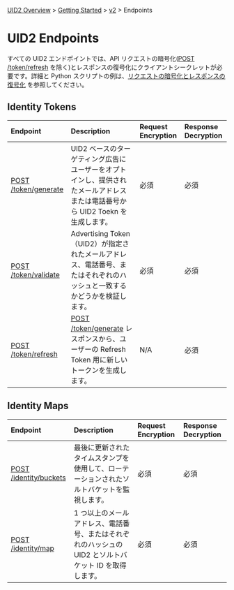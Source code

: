 [UID2 Overview](../../../README-ja.md) > [Getting Started](../../README.md) > [v2](../README.md) > Endpoints

# UID2 Endpoints

すべての UID2 エンドポイントでは、API リクエストの暗号化([POST /token/refresh](./post-token-refresh.md) を除く)とレスポンスの復号化にクライアントシークレットが必要です。詳細と Python スクリプトの例は、[リクエストの暗号化とレスポンスの復号化](../encryption-decryption.md) を参照してください。

## Identity Tokens

| Endpoint                                         | Description                                                                                                                   | Request Encryption | Response Decryption |
| :----------------------------------------------- | :---------------------------------------------------------------------------------------------------------------------------- | :----------------- | :------------------ |
| [POST /token/generate](./post-token-generate.md) | UID2 ベースのターゲティング広告にユーザーをオプトインし、提供されたメールアドレスまたは電話番号から UID2 Toekn を生成します。 | 必須               | 必須                |
| [POST /token/validate](./post-token-validate.md) | Advertising Token（UID2）が指定されたメールアドレス、電話番号、またはそれぞれのハッシュと一致するかどうかを検証します。       | 必須               | 必須                |
| [POST /token/refresh](./post-token-refresh.md)   | [POST /token/generate](./post-token-generate.md) レスポンスから、ユーザーの Refresh Token 用に新しいトークンを生成します。    | N/A                | 必須                |

## Identity Maps

| Endpoint                                             | Description                                                                                            | Request Encryption | Response Decryption |
| :--------------------------------------------------- | :----------------------------------------------------------------------------------------------------- | :----------------- | :------------------ |
| [POST /identity/buckets](./post-identity-buckets.md) | 最後に更新されたタイムスタンプを使用して、ローテーションされたソルトバケットを監視します。             | 必須               | 必須                |
| [POST /identity/map](./post-identity-map.md)         | 1 つ以上のメールアドレス、電話番号、またはそれぞれのハッシュの UID2 とソルトバケット ID を取得します。 | 必須               | 必須                |
